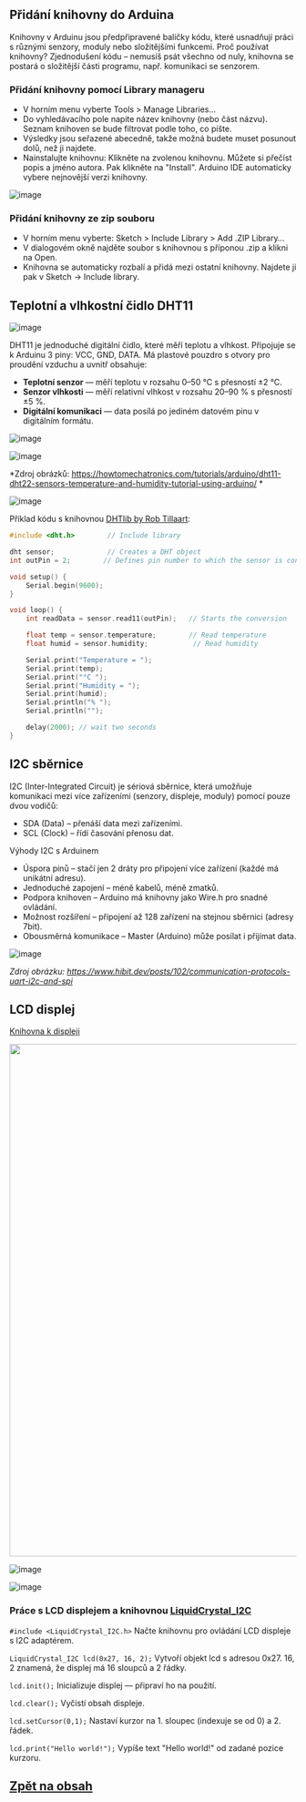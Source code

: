## Přidání knihovny do Arduina

Knihovny v Arduinu jsou předpřipravené balíčky kódu, které usnadňují práci s různými senzory, moduly nebo složitějšími funkcemi.
Proč používat knihovny? Zjednodušení kódu – nemusíš psát všechno od nuly, knihovna se postará o složitější části programu, např. komunikaci se senzorem.

### Přidání knihovny pomocí Library manageru

- V horním menu vyberte Tools > Manage Libraries…
- Do vyhledávacího pole napite název knihovny (nebo část názvu). Seznam knihoven se bude filtrovat podle toho, co píšte.
- Výsledky jsou seřazené abecedně, takže možná budete muset posunout dolů, než ji najdete.
- Nainstalujte knihovnu: Klikněte na zvolenou knihovnu. Můžete si přečíst popis a jméno autora. Pak klikněte na "Install". Arduino IDE automaticky vybere nejnovější verzi knihovny.
  
![image](https://github.com/user-attachments/assets/1dd94d18-4994-4dde-9b1e-e68cc9587888)


### Přidání knihovny ze zip souboru
- V horním menu vyberte: Sketch > Include Library > Add .ZIP Library…
- V dialogovém okně najděte soubor s knihovnou s příponou .zip a klikni na Open.
- Knihovna se automaticky rozbalí a přidá mezi ostatní knihovny. Najdete ji pak v Sketch  → Include library.

## Teplotní a vlhkostní čidlo DHT11
![image](https://github.com/user-attachments/assets/6f302fde-7002-46a4-9dac-08bd8cdb30da)


DHT11 je jednoduché digitální čidlo, které měří teplotu a vlhkost. Připojuje se k Arduinu 3 piny: VCC, GND, DATA. Má plastové pouzdro s otvory pro proudění vzduchu a uvnitř obsahuje:

- **Teplotní senzor** — měří teplotu v rozsahu 0–50 °C s přesností ±2 °C.
- **Senzor vlhkosti** — měří relativní vlhkost v rozsahu 20–90 % s přesností ±5 %.
- **Digitální komunikaci** — data posílá po jediném datovém pinu v digitálním formátu.

![image](https://github.com/user-attachments/assets/f7816d45-ff25-4df3-ad74-6a9cdfc20167)

![image](https://github.com/user-attachments/assets/7a04283b-2c96-4b60-8328-cd3b5d107ec3)

*Zdroj obrázků: https://howtomechatronics.com/tutorials/arduino/dht11-dht22-sensors-temperature-and-humidity-tutorial-using-arduino/ *

![image](https://github.com/user-attachments/assets/243bede4-bb75-435e-8b21-c4da6e532cab)

Příklad kódu s knihovnou [DHTlib by Rob Tillaart](https://github.com/RobTillaart/Arduino/tree/master/libraries/DHTlib):

```c
#include <dht.h>        // Include library

dht sensor;             // Creates a DHT object
int outPin = 2;        // Defines pin number to which the sensor is connected

void setup() {
	Serial.begin(9600);
}

void loop() {
	int readData = sensor.read11(outPin);	// Starts the conversion

	float temp = sensor.temperature;        // Read temperature
	float humid = sensor.humidity;           // Read humidity

	Serial.print("Temperature = ");
	Serial.print(temp);
	Serial.print("°C ");
	Serial.print("Humidity = ");
	Serial.print(humid);
	Serial.println("% ");
	Serial.println("");

	delay(2000); // wait two seconds
}
```

## I2C sběrnice
I2C (Inter-Integrated Circuit) je sériová sběrnice, která umožňuje komunikaci mezi více zařízeními (senzory, displeje, moduly) pomocí pouze dvou vodičů:
- SDA (Data) – přenáší data mezi zařízeními.
- SCL (Clock) – řídí časování přenosu dat.

Výhody I2C s Arduinem
- Úspora pinů – stačí jen 2 dráty pro připojení více zařízení (každé má unikátní adresu).
- Jednoduché zapojení – méně kabelů, méně zmatků.
- Podpora knihoven – Arduino má knihovny jako Wire.h pro snadné ovládání.
- Možnost rozšíření – připojení až 128 zařízení na stejnou sběrnici (adresy 7bit).
- Obousměrná komunikace – Master (Arduino) může posílat i přijímat data.
 
![image](https://github.com/user-attachments/assets/abc6c42b-abeb-4a6f-a850-ca47433e5dd9)
 
*Zdroj obrázku: https://www.hibit.dev/posts/102/communication-protocols-uart-i2c-and-spi*


## LCD displej

[Knihovna k displeji](https://github.com/fdebrabander/Arduino-LiquidCrystal-I2C-library/archive/refs/heads/master.zip)

<img src="https://github.com/user-attachments/assets/bca81828-3aa8-42fd-a01e-f5fd5cd19ad4" width="900"/>

![image](https://github.com/user-attachments/assets/b6db3a5d-ad19-4cc1-95c1-e09f09fd3db1)

![image](https://github.com/user-attachments/assets/78b70043-0437-481e-8bdc-5a0c43e8cd9d)


### Práce s LCD displejem a knihovnou [LiquidCrystal_I2C](https://github.com/fdebrabander/Arduino-LiquidCrystal-I2C-library)

```#include <LiquidCrystal_I2C.h>``` Načte knihovnu pro ovládání LCD displeje s I2C adaptérem.

```LiquidCrystal_I2C lcd(0x27, 16, 2);``` Vytvoří objekt lcd s adresou 0x27. 16, 2 znamená, že displej má 16 sloupců a 2 řádky.

```lcd.init();``` Inicializuje displej — připraví ho na použití.

```lcd.clear();```  Vyčistí obsah displeje.

```lcd.setCursor(0,1);``` Nastaví kurzor na 1. sloupec (indexuje se od 0) a 2. řádek.

```lcd.print("Hello world!");```  Vypíše text "Hello world!" od zadané pozice kurzoru.


## [Zpět na obsah](README.md)

